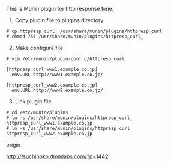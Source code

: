 This is Munin plugin for http response time.


1) Copy plugin file to plugins directory.

```
# cp httpresp_curl_ /usr/share/munin/plugins/httpresp_curl_
# chmod 755 /usr/share/munin/plugins/httpresp_curl_
```


2) Make configure file.

```
# vim /etc/munin/plugin-conf.d/httpresp_curl 
```

```
[httpresp_curl_www1.example.co.jp]
  env.URL http://www1.example.co.jp/

[httpresp_curl_www2.example.co.jp]
  env.URL http://www2.example.co.jp/
```


3) Link plugin file.

```
# cd /etc/munin/plugins
# ln -s /usr/share/munin/plugins/httpresp_curl_ httpresp_curl_www1.example.co.jp
# ln -s /usr/share/munin/plugins/httpresp_curl_ httpresp_curl_www2.example.co.jp
```


origin

http://tsuchinoko.dmmlabs.com/?p=1442
